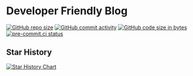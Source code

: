 # Developer Friendly Blog

[![GitHub repo size](https://img.shields.io/github/repo-size/developer-friendly/blog)](https://github.com/developer-friendly/blog)
[![GitHub commit activity](https://img.shields.io/github/commit-activity/m/developer-friendly/blog)](https://github.com/developer-friendly/blog/commits/main/)
[![GitHub code size in bytes](https://img.shields.io/github/languages/code-size/developer-friendly/blog)](https://github.com/developer-friendly/blog)
[![pre-commit.ci status](https://results.pre-commit.ci/badge/github/developer-friendly/blog/main.svg)](https://results.pre-commit.ci/latest/github/developer-friendly/blog/main)

## Star History

<a href="https://star-history.com/#developer-friendly/blog&Timeline">
 <picture>
   <source media="(prefers-color-scheme: dark)" srcset="https://api.star-history.com/svg?repos=developer-friendly/blog&type=Timeline&theme=dark" />
   <source media="(prefers-color-scheme: light)" srcset="https://api.star-history.com/svg?repos=developer-friendly/blog&type=Timeline" />
   <img alt="Star History Chart" src="https://api.star-history.com/svg?repos=developer-friendly/blog&type=Timeline" />
 </picture>
</a>
